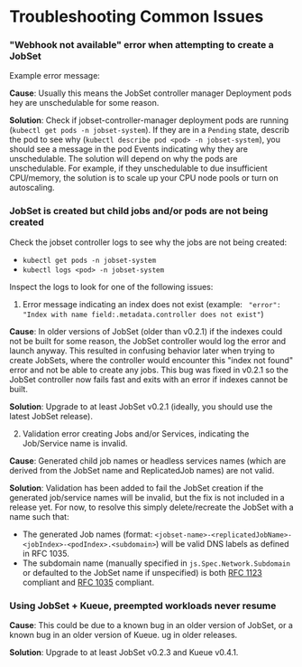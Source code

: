 # Troubleshooting Common Issues

### "Webhook not available" error when attempting to create a JobSet

Example error message:

**Cause**: Usually this means the JobSet controller manager Deployment pods hey are unschedulable for some reason.

**Solution**: Check if jobset-controller-manager deployment pods are running (`kubectl get pods -n jobset-system`).
If they are in a `Pending` state, describ the pod to see why (`kubectl describe pod <pod> -n jobset-system`), you
should see a message in the pod Events indicating why they are unschedulable. The solution will depend on why the pods
are unschedulable. For example, if they unschedulable to due insufficient CPU/memory, the solution is to scale up your CPU node pools or turn on autoscaling.

### JobSet is created but child jobs and/or pods are not being created 

Check the jobset controller logs to see why the jobs are not being created:

- `kubectl get pods -n jobset-system`
- `kubectl logs <pod> -n jobset-system`

Inspect the logs to look for one of the following issues:

1. Error message indicating an index does not exist (example: ` "error": "Index with name field:.metadata.controller does not exist"`)

**Cause**: In older versions of JobSet (older than v0.2.1) if the indexes could not be built for some reason, the JobSet controller would log the error and launch anyway. This resulted in confusing behavior later when trying to create JobSets, where the controller would encounter this "index not found" error and not be able to create any jobs. This bug was fixed
in v0.2.1 so the JobSet controller now fails fast and exits with an error if indexes cannot be built.

**Solution**: Upgrade to at least JobSet v0.2.1 (ideally, you should use the latest JobSet release).

2. Validation error creating Jobs and/or Services, indicating the Job/Service name is invalid.

**Cause**: Generated child job names or headless services names (which are derived from the JobSet name and ReplicatedJob names) are not valid. 

**Solution**: Validation has been added to fail the JobSet creation if the generated job/service names will be invalid, but the fix is not included in a release yet. For now, to resolve this simply delete/recreate the JobSet with a name such that:

* The generated Job names (format: `<jobset-name>-<replicatedJobName>-<jobIndex>-<podIndex>.<subdomain>`) will be valid DNS labels as defined in RFC 1035.
* The subdomain name (manually specified in `js.Spec.Network.Subdomain` or defaulted to the JobSet name if unspecified) is both [RFC 1123](https://datatracker.ietf.org/doc/html/rfc1123) compliant and [RFC 1035](https://datatracker.ietf.org/doc/html/rfc1035) compliant.


### Using JobSet + Kueue, preempted workloads never resume

**Cause**: This could be due to a known bug in an older version of JobSet, or a known bug in an older version of Kueue. ug in older releases. 

**Solution**: Upgrade to at least JobSet v0.2.3 and Kueue v0.4.1.